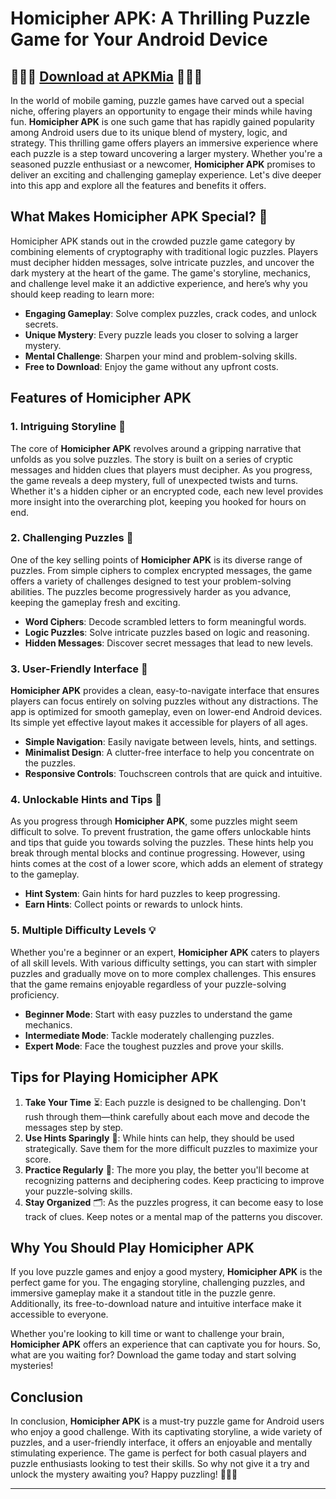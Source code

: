 # Homicipher APK: A Thrilling Puzzle Game for Your Android Device

## ️🎉️🎉️🎉 [Download at APKMia](https://bom.so/r7PLTn) ️🎉️🎉️🎉

In the world of mobile gaming, puzzle games have carved out a special niche, offering players an opportunity to engage their minds while having fun. **Homicipher APK** is one such game that has rapidly gained popularity among Android users due to its unique blend of mystery, logic, and strategy. This thrilling game offers players an immersive experience where each puzzle is a step toward uncovering a larger mystery. Whether you're a seasoned puzzle enthusiast or a newcomer, **Homicipher APK** promises to deliver an exciting and challenging gameplay experience. Let's dive deeper into this app and explore all the features and benefits it offers.

## What Makes Homicipher APK Special? 🤔

Homicipher APK stands out in the crowded puzzle game category by combining elements of cryptography with traditional logic puzzles. Players must decipher hidden messages, solve intricate puzzles, and uncover the dark mystery at the heart of the game. The game's storyline, mechanics, and challenge level make it an addictive experience, and here’s why you should keep reading to learn more:

- **Engaging Gameplay**: Solve complex puzzles, crack codes, and unlock secrets.
- **Unique Mystery**: Every puzzle leads you closer to solving a larger mystery.
- **Mental Challenge**: Sharpen your mind and problem-solving skills.
- **Free to Download**: Enjoy the game without any upfront costs.

## Features of Homicipher APK

### 1. **Intriguing Storyline** 📜

The core of **Homicipher APK** revolves around a gripping narrative that unfolds as you solve puzzles. The story is built on a series of cryptic messages and hidden clues that players must decipher. As you progress, the game reveals a deep mystery, full of unexpected twists and turns. Whether it's a hidden cipher or an encrypted code, each new level provides more insight into the overarching plot, keeping you hooked for hours on end.

### 2. **Challenging Puzzles** 🧩

One of the key selling points of **Homicipher APK** is its diverse range of puzzles. From simple ciphers to complex encrypted messages, the game offers a variety of challenges designed to test your problem-solving abilities. The puzzles become progressively harder as you advance, keeping the gameplay fresh and exciting.

- **Word Ciphers**: Decode scrambled letters to form meaningful words.
- **Logic Puzzles**: Solve intricate puzzles based on logic and reasoning.
- **Hidden Messages**: Discover secret messages that lead to new levels.

### 3. **User-Friendly Interface** 📱

**Homicipher APK** provides a clean, easy-to-navigate interface that ensures players can focus entirely on solving puzzles without any distractions. The app is optimized for smooth gameplay, even on lower-end Android devices. Its simple yet effective layout makes it accessible for players of all ages.

- **Simple Navigation**: Easily navigate between levels, hints, and settings.
- **Minimalist Design**: A clutter-free interface to help you concentrate on the puzzles.
- **Responsive Controls**: Touchscreen controls that are quick and intuitive.

### 4. **Unlockable Hints and Tips** 🔑

As you progress through **Homicipher APK**, some puzzles might seem difficult to solve. To prevent frustration, the game offers unlockable hints and tips that guide you towards solving the puzzles. These hints help you break through mental blocks and continue progressing. However, using hints comes at the cost of a lower score, which adds an element of strategy to the gameplay.

- **Hint System**: Gain hints for hard puzzles to keep progressing.
- **Earn Hints**: Collect points or rewards to unlock hints.

### 5. **Multiple Difficulty Levels** 💡

Whether you're a beginner or an expert, **Homicipher APK** caters to players of all skill levels. With various difficulty settings, you can start with simpler puzzles and gradually move on to more complex challenges. This ensures that the game remains enjoyable regardless of your puzzle-solving proficiency.

- **Beginner Mode**: Start with easy puzzles to understand the game mechanics.
- **Intermediate Mode**: Tackle moderately challenging puzzles.
- **Expert Mode**: Face the toughest puzzles and prove your skills.

## Tips for Playing Homicipher APK

1. **Take Your Time** ⏳: Each puzzle is designed to be challenging. Don't rush through them—think carefully about each move and decode the messages step by step.
2. **Use Hints Sparingly** 🧐: While hints can help, they should be used strategically. Save them for the more difficult puzzles to maximize your score.
3. **Practice Regularly** 🧠: The more you play, the better you'll become at recognizing patterns and deciphering codes. Keep practicing to improve your puzzle-solving skills.
4. **Stay Organized** 🗂️: As the puzzles progress, it can become easy to lose track of clues. Keep notes or a mental map of the patterns you discover.

## Why You Should Play Homicipher APK

If you love puzzle games and enjoy a good mystery, **Homicipher APK** is the perfect game for you. The engaging storyline, challenging puzzles, and immersive gameplay make it a standout title in the puzzle genre. Additionally, its free-to-download nature and intuitive interface make it accessible to everyone.

Whether you're looking to kill time or want to challenge your brain, **Homicipher APK** offers an experience that can captivate you for hours. So, what are you waiting for? Download the game today and start solving mysteries!

## Conclusion

In conclusion, **Homicipher APK** is a must-try puzzle game for Android users who enjoy a good challenge. With its captivating storyline, a wide variety of puzzles, and a user-friendly interface, it offers an enjoyable and mentally stimulating experience. The game is perfect for both casual players and puzzle enthusiasts looking to test their skills. So why not give it a try and unlock the mystery awaiting you? Happy puzzling! 🕵️‍♂️🧩

---
